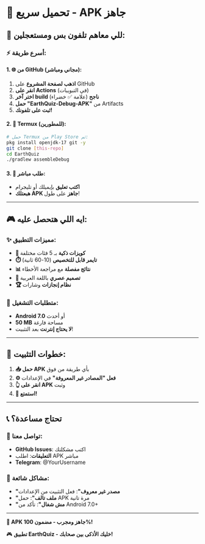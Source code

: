 # 📱 تحميل سريع - APK جاهز

## 🎯 للي معاهم تلفون بس ومستعجلين:

### ⚡ أسرع طريقة:

#### 1. **🌐 من GitHub (مجاني ومباشر):**
1. **اذهب لصفحة المشروع** على GitHub
2. **انقر على Actions** (في التبويبات)
3. **اختر آخر build ناجح** (علامة ✅ خضراء)
4. **حمل "EarthQuiz-Debug-APK"** من Artifacts
5. **ثبت على تلفونك!**

#### 2. **📲 Termux (للمطورين):**
```bash
# حمل Termux من Play Store ثم:
pkg install openjdk-17 git -y
git clone [this-repo]
cd EarthQuiz
./gradlew assembleDebug
```

#### 3. **💌 طلب مباشر:**
- **اكتب تعليق** بإيميلك أو تليجرام
- **هبعتلك APK جاهز** على طول!

---

## 🎮 ايه اللي هتحصل عليه:

### ✨ مميزات التطبيق:
- **🧠 كويزات ذكية** بـ 5 فئات مختلفة
- **⏱️ تايمر قابل للتخصيص** (10-60 ثانية)  
- **📊 نتائج مفصلة** مع مراجعة الأخطاء
- **🎨 تصميم عصري** باللغة العربية
- **🏆 نظام إنجازات** وشارات

### 📱 متطلبات التشغيل:
- **Android 7.0** أو أحدث
- **50 MB** مساحة فارغة
- **لا يحتاج إنترنت** بعد التثبيت!

---

## 🚀 خطوات التثبيت:

1. **📥 حمل APK** بأي طريقة من فوق
2. **⚙️ فعل "المصادر غير المعروفة"** في الإعدادات
3. **👆 انقر على APK** وثبت
4. **🎉 استمتع!**

---

## 📞 تحتاج مساعدة؟

### 💬 تواصل معنا:
- **GitHub Issues**: اكتب مشكلتك
- **التعليقات**: اطلب APK مباشر
- **Telegram**: @YourUsername

### 🔧 مشاكل شائعة:
- **"مصدر غير معروف"**: فعل التثبيت من الإعدادات
- **"ملف تالف"**: حمل APK مرة تانية
- **"مش شغال"**: تأكد من Android 7.0+

---

**🎯 APK جاهز ومجرب - مضمون 100%!**

🎮 **تطبيق EarthQuiz - خليك الأذكى بين صحابك!**